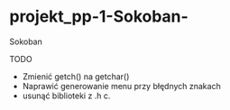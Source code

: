# projekt_pp-1-Sokoban-

Sokoban

TODO

- Zmienić getch() na getchar()
- Naprawić generowanie menu przy błędnych znakach
- usunąć biblioteki z .h c.
